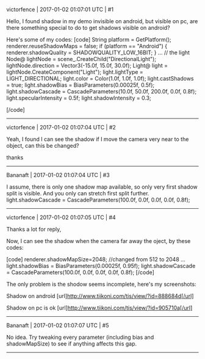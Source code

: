 victorfence | 2017-01-02 01:07:01 UTC | #1

Hello, I found shadow in my demo invisible on android, but visible on pc,
are there something special to do to get shadows visible on android?

Here's some of my codes:
[code]
String platform = GetPlatform();
renderer.reuseShadowMaps = false;
if (platform == "Android") {
  renderer.shadowQuality = SHADOWQUALITY_LOW_16BIT;
}
...
// the light
Node@ lightNode = scene_.CreateChild("DirectionalLight");
lightNode.direction = Vector3(-15.0f, 15.0f, 30.0f);
Light@ light = lightNode.CreateComponent("Light");
light.lightType = LIGHT_DIRECTIONAL;
light.color = Color(1.0f, 1.0f, 1.0f);
light.castShadows = true;
light.shadowBias = BiasParameters(0.00025f, 0.5f);
light.shadowCascade = CascadeParameters(10.0f, 50.0f, 200.0f, 0.0f, 0.8f);
light.specularIntensity = 0.5f;
light.shadowIntensity = 0.3;

[/code]

-------------------------

victorfence | 2017-01-02 01:07:04 UTC | #2

Yeah, I found I can see the shadow if I move the camera very near to the object, can this be changed? 

thanks

-------------------------

Bananaft | 2017-01-02 01:07:04 UTC | #3

I assume, there is only one shadow map available, so only very first shadow split is visible. And you only can stretch first split further.
light.shadowCascade = CascadeParameters(100.0f, 0.0f, 0.0f, 0.0f, 0.8f);

-------------------------

victorfence | 2017-01-02 01:07:05 UTC | #4

Thanks a lot for reply,

Now, I can see the shadow when the camera far away the oject, by these codes:

[code]
renderer.shadowMapSize=2048; //changed from 512 to 2048
...
light.shadowBias = BiasParameters(0.00025f, 0.95f);
light.shadowCascade = CascadeParameters(100.0f, 0.0f, 0.0f, 0.0f, 0.8f);
[/code]

The only problem is the shodow seems incomplete, here's my screenshots:

Shadow on android
[url]http://www.tiikoni.com/tis/view/?id=888684d[/url]

Shadow on pc is ok
[url]http://www.tiikoni.com/tis/view/?id=905710a[/url]

-------------------------

Bananaft | 2017-01-02 01:07:07 UTC | #5

No idea. Try tweaking every parameter (including bias and shadowMapSize) to see if anything affects this gap.

-------------------------

